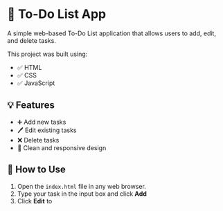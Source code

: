 # 📝 To-Do List App

A simple web-based To-Do List application that allows users to add, edit, and delete tasks.

This project was built using:
- ✅ HTML
- ✅ CSS
- ✅ JavaScript

## 💡 Features

- ➕ Add new tasks
- 🖊️ Edit existing tasks
- ❌ Delete tasks
- 🎯 Clean and responsive design

## 🚀 How to Use

1. Open the `index.html` file in any web browser.
2. Type your task in the input box and click **Add**
3. Click **Edit** to
